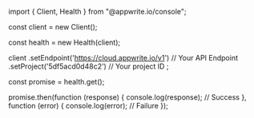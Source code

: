 import { Client,  Health } from "@appwrite.io/console";

const client = new Client();

const health = new Health(client);

client
    .setEndpoint('https://cloud.appwrite.io/v1') // Your API Endpoint
    .setProject('5df5acd0d48c2') // Your project ID
;

const promise = health.get();

promise.then(function (response) {
    console.log(response); // Success
}, function (error) {
    console.log(error); // Failure
});